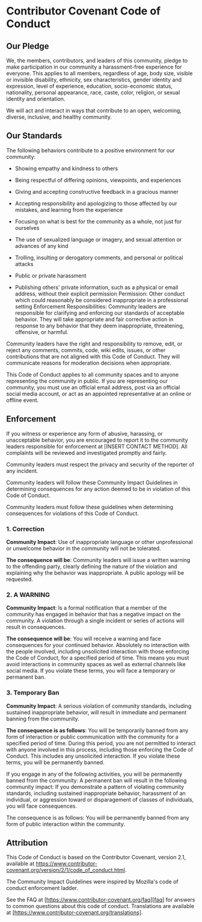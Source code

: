 # Contributor Covenant Code of Conduct

## Our Pledge

We, the members, contributors, and leaders of this community, pledge to make participation in our community a
harassment-free experience for everyone. This applies to all members, regardless of age, body size, visible or invisible
disability, ethnicity, sex characteristics, gender identity and expression, level of experience, education,
socio-economic status, nationality, personal appearance, race, caste, color, religion, or sexual identity and
orientation.

We will act and interact in ways that contribute to an open, welcoming, diverse, inclusive, and healthy community.

## Our Standards

The following behaviors contribute to a positive environment for our community:

- Showing empathy and kindness to others
- Being respectful of differing opinions, viewpoints, and experiences
- Giving and accepting constructive feedback in a gracious manner
- Accepting responsibility and apologizing to those affected by our mistakes, and learning from the experience
- Focusing on what is best for the community as a whole, not just for ourselves

- The use of sexualized language or imagery, and sexual attention or advances of any kind
- Trolling, insulting or derogatory comments, and personal or political attacks
- Public or private harassment
- Publishing others' private information, such as a physical or email address, without their explicit permission
  Permission:
  Other conduct which could reasonably be considered inappropriate in a professional setting
  Enforcement Responsibilities:
  Community leaders are responsible for clarifying and enforcing our standards of acceptable behavior. They will take
  appropriate and fair corrective action in response to any behavior that they deem inappropriate, threatening,
  offensive, or harmful.

Community leaders have the right and responsibility to remove, edit, or reject any comments, commits, code, wiki edits,
issues, or other contributions that are not aligned with this Code of Conduct. They will communicate reasons for
moderation decisions when appropriate.

This Code of Conduct applies to all community spaces and to anyone representing the community in public.
If you are representing our community, you must use an official email address, post via an official social media
account, or act as an appointed representative at an online or offline event.

## Enforcement

If you witness or experience any form of abusive, harassing, or unacceptable behavior, you are encouraged to report it
to the community leaders responsible for enforcement at [INSERT CONTACT METHOD].
All complaints will be reviewed and investigated promptly and fairly.

Community leaders must respect the privacy and security of the reporter of any incident.

Community leaders will follow these Community Impact Guidelines in determining consequences for any action deemed to be
in violation of this Code of Conduct.

Community leaders must follow these guidelines when determining consequences for violations of this Code of Conduct.

### 1. Correction

**Community Impact**: Use of inappropriate language or other unprofessional or unwelcome behavior in the community will
not
be tolerated.

**The consequence will be**: Community leaders will issue a written warning to the offending party, clearly defining the
nature of the violation and explaining why the behavior was inappropriate. A public apology will be requested.

### 2. A WARNING

**Community Impact**: Is a formal notification that a member of the community has engaged in behavior that has a
negative impact on the
community. A violation through a single incident or series of actions will result in consequences.

**The consequence will be**: You will receive a warning and face consequences for your continued behavior. Absolutely no
interaction with the people involved, including unsolicited interaction with those enforcing the Code of Conduct, for a
specified period of time. This means you must avoid interactions in community spaces as well as external channels like
social media. If you violate these terms, you will face a temporary or permanent ban.

### 3. Temporary Ban

**Community Impact**: A serious violation of community standards, including sustained inappropriate behavior, will
result in immediate and permanent banning from the community.

**The consequence is as follows**: You will be temporarily banned from any form of interaction or public communication
with
the community for a specified period of time. During this period, you are not permitted to interact with anyone involved
in this process, including those enforcing the Code of Conduct. This includes any unsolicited interaction.
If you violate these terms, you will be permanently banned.

If you engage in any of the following activities, you will be permanently banned from the community: A permanent ban
will result in the following community impact: If you demonstrate a pattern of violating community standards, including
sustained inappropriate behavior, harassment of an individual, or aggression toward or disparagement of classes of
individuals, you will face consequences.

The consequence is as follows: You will be permanently banned from any form of public interaction within the community.

## Attribution

This Code of Conduct is based on the Contributor Covenant, version 2.1, available
at https://www.contributor-covenant.org/version/2/1/code_of_conduct.html.

The Community Impact Guidelines were inspired by Mozilla's code of conduct enforcement ladder.

See the FAQ at [https://www.contributor-covenant.org/faq][faq] for answers to common questions about this code of
conduct. Translations are available at [https://www.contributor-covenant.org/translations].

[homepage]: https://www.contributor-covenant.org

[v2.1]: https://www.contributor-covenant.org/version/2/1/code_of_conduct.html

[mozilla coc]: https://github.com/mozilla/diversity

[faq]: https://www.contributor-covenant.org/faq

[translations]: https://www.contributor-covenant.org/translations